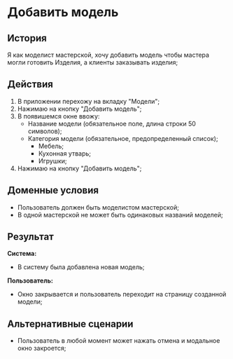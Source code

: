 # Добавить модель
## История
Я как моделист мастерской, хочу добавить модель чтобы мастера могли готовить Изделия, а клиенты заказывать изделия;

## Действия
1. В приложении перехожу на вкладку "Модели";
2. Нажимаю на кнопку "Добавить модель";
3. В появишемся окне ввожу:
    - Название модели (обязательное поле, длина строки 50 символов);
    - Категория модели (обязательное, предопределенный список);
        - Мебель; 
        - Кухонная утварь; 
        - Игрушки;
4. Нажимаю на кнопку "Добавить модель";

## Доменные условия
 - Пользователь должен быть моделистом мастерской;
 - В одной мастерской не может быть одинаковых названий моделей;
 
## Результат
**Система:**
- В систему была добавлена новая модель;

**Пользователь:**
- Окно закрывается и пользователь переходит на страницу созданной модели;

## Альтернативные сценарии
- Пользователь в любой момент может нажать отмена и модальное окно закроется;
